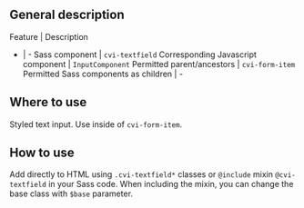 ## General description

Feature | Description
- | -
Sass component | `cvi-textfield`
Corresponding Javascript component | `InputComponent`
Permitted parent/ancestors | `cvi-form-item`
Permitted Sass components as children | -

## Where to use

Styled text input. Use inside of `cvi-form-item`.

## How to use

Add directly to HTML using `.cvi-textfield*` classes or `@include` mixin `@cvi-textfield` in your Sass code. When including the mixin, you can change the base class with `$base` parameter.

